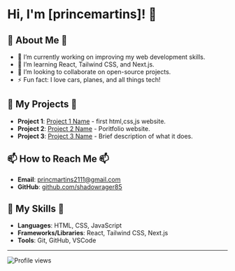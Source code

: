 # Hi, I'm [princemartins]! 👋

## 🌟 About Me 🌟
- 🔭 I’m currently working on improving my web development skills.
- 🌱 I’m learning React, Tailwind CSS, and Next.js.
- 👯 I’m looking to collaborate on open-source projects.
- ⚡ Fun fact: I love cars, planes, and all things tech!

## 🚀 My Projects 🚀
- **Project 1**: [Project 1 Name](https://github.com/shadowrager85/super-robot) - first html,css,js website.
- **Project 2**: [Project 2 Name](link-to-project) - Poritfolio website.
- **Project 3**: [Project 3 Name](link-to-project) - Brief description of what it does.

## 📫 How to Reach Me 📫
- **Email**: [princmartins2111@gmail.com](mailto:princmartins2111@gmail.com)
- **GitHub**: [github.com/shadowrager85](https://github.com/shadowrager85)

## 🌟 My Skills 🌟
- **Languages**: HTML, CSS, JavaScript
- **Frameworks/Libraries**: React, Tailwind CSS, Next.js
- **Tools**: Git, GitHub, VSCode

---

![Profile views](https://gpvc.arturio.dev/shadowrager85)

